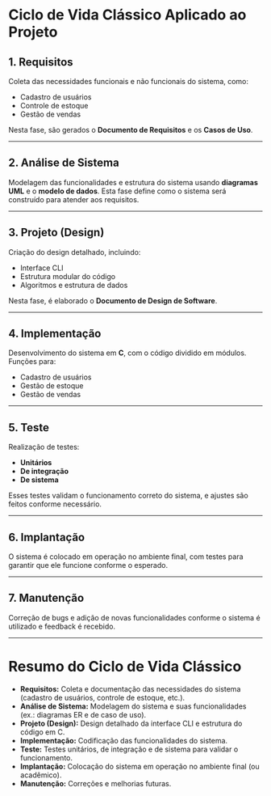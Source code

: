 # Ciclo de Vida Clássico Aplicado ao Projeto

## 1. Requisitos
Coleta das necessidades funcionais e não funcionais do sistema, como:
- Cadastro de usuários
- Controle de estoque
- Gestão de vendas

Nesta fase, são gerados o **Documento de Requisitos** e os **Casos de Uso**.

---

## 2. Análise de Sistema
Modelagem das funcionalidades e estrutura do sistema usando **diagramas UML** e o **modelo de dados**. Esta fase define como o sistema será construído para atender aos requisitos.

---

## 3. Projeto (Design)
Criação do design detalhado, incluindo:
- Interface CLI
- Estrutura modular do código
- Algoritmos e estrutura de dados

Nesta fase, é elaborado o **Documento de Design de Software**.

---

## 4. Implementação
Desenvolvimento do sistema em **C**, com o código dividido em módulos. Funções para:
- Cadastro de usuários
- Gestão de estoque
- Gestão de vendas

---

## 5. Teste
Realização de testes:
- **Unitários**
- **De integração**
- **De sistema**

Esses testes validam o funcionamento correto do sistema, e ajustes são feitos conforme necessário.

---

## 6. Implantação
O sistema é colocado em operação no ambiente final, com testes para garantir que ele funcione conforme o esperado.

---

## 7. Manutenção
Correção de bugs e adição de novas funcionalidades conforme o sistema é utilizado e feedback é recebido.

---

# Resumo do Ciclo de Vida Clássico

- **Requisitos:** Coleta e documentação das necessidades do sistema (cadastro de usuários, controle de estoque, etc.).
- **Análise de Sistema:** Modelagem do sistema e suas funcionalidades (ex.: diagramas ER e de caso de uso).
- **Projeto (Design):** Design detalhado da interface CLI e estrutura do código em C.
- **Implementação:** Codificação das funcionalidades do sistema.
- **Teste:** Testes unitários, de integração e de sistema para validar o funcionamento.
- **Implantação:** Colocação do sistema em operação no ambiente final (ou acadêmico).
- **Manutenção:** Correções e melhorias futuras.
